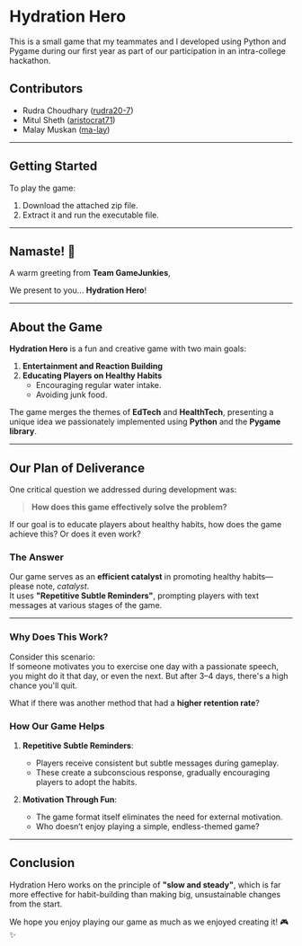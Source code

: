 # Hydration Hero  

This is a small game that my teammates and I developed using Python and Pygame during our first year as part of our participation in an intra-college hackathon.

## Contributors  

- Rudra Choudhary ([rudra20-7](https://github.com/rudra20-6))  
- Mitul Sheth ([aristocrat71](https://github.com/aristocrat71))  
- Malay Muskan ([ma-lay](https://github.com/ma-lay))  


---

## Getting Started  

To play the game:  
1. Download the attached zip file.  
2. Extract it and run the executable file.  

---

## Namaste! 🙏  
A warm greeting from **Team GameJunkies**,  

We present to you... **Hydration Hero**!  

---

## About the Game  

**Hydration Hero** is a fun and creative game with two main goals:  
1. **Entertainment and Reaction Building**  
2. **Educating Players on Healthy Habits**  
   - Encouraging regular water intake.  
   - Avoiding junk food.  

The game merges the themes of **EdTech** and **HealthTech**, presenting a unique idea we passionately implemented using **Python** and the **Pygame library**.  

---

## Our Plan of Deliverance  

One critical question we addressed during development was:  

> **How does this game effectively solve the problem?**  

If our goal is to educate players about healthy habits, how does the game achieve this? Or does it even work?  

### The Answer  

Our game serves as an **efficient catalyst** in promoting healthy habits—please note, *catalyst*.  
It uses **"Repetitive Subtle Reminders"**, prompting players with text messages at various stages of the game.  

---

### Why Does This Work?  

Consider this scenario:  
If someone motivates you to exercise one day with a passionate speech, you might do it that day, or even the next. But after 3–4 days, there's a high chance you'll quit.  

What if there was another method that had a **higher retention rate**?  

### How Our Game Helps  

1. **Repetitive Subtle Reminders**:  
   - Players receive consistent but subtle messages during gameplay.  
   - These create a subconscious response, gradually encouraging players to adopt the habits.  

2. **Motivation Through Fun**:  
   - The game format itself eliminates the need for external motivation.  
   - Who doesn’t enjoy playing a simple, endless-themed game?  

---

## Conclusion  

Hydration Hero works on the principle of **"slow and steady"**, which is far more effective for habit-building than making big, unsustainable changes from the start.  

We hope you enjoy playing our game as much as we enjoyed creating it! 🎮✨  
